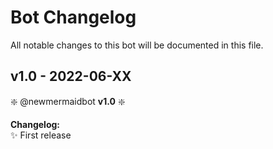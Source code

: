 # Bot Changelog

All notable changes to this bot will be documented in this file.

## v1.0 - 2022-06-XX

❇️ @newmermaidbot **v1.0** ❇️

**Changelog:**<br>
✨ First release

